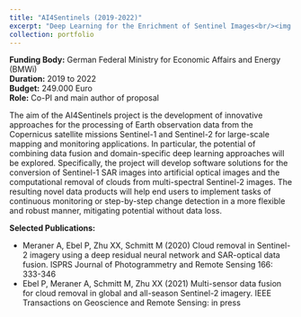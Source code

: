 ```yaml
---
title: "AI4Sentinels (2019-2022)"
excerpt: "Deep Learning for the Enrichment of Sentinel Images<br/><img src='/images/DSen2CR.png' height='300'>"
collection: portfolio
---
```


__Funding Body:__ German Federal Ministry for Economic Affairs and Energy (BMWi)  
__Duration:__ 2019 to 2022  
__Budget:__ 249.000 Euro  
__Role:__ Co-PI and main author of proposal

The aim of the AI4Sentinels project is the development of innovative approaches for the processing of Earth observation data 
from the Copernicus satellite missions Sentinel-1 and Sentinel-2 for large-scale mapping and monitoring applications.
In particular, the potential of combining data fusion and domain-specific deep learning approaches will be explored. 
Specifically, the project will develop software solutions for the conversion of Sentinel-1 SAR images into artificial optical 
images and the computational removal of clouds from multi-spectral Sentinel-2 images. The resulting novel data products will 
help end users to implement tasks of continuous monitoring or step-by-step change detection in a more flexible and robust manner, mitigating potential without data loss.

__Selected Publications:__
- Meraner A, Ebel P, Zhu XX, Schmitt M (2020) Cloud removal in Sentinel-2 imagery using a deep residual neural network and SAR-optical data fusion. ISPRS Journal of Photogrammetry and Remote Sensing 166: 333-346
- Ebel P, Meraner A, Schmitt M, Zhu XX (2021) Multi-sensor data fusion for cloud removal in global and all-season Sentinel-2 imagery. IEEE Transactions on Geoscience and Remote Sensing: in press
